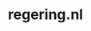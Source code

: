 ---
layout: post
title:  "regering.nl"
internal_url:  "/data/regering.nl.html"
categories: dutchgov
---